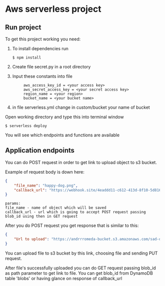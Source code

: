 # Aws serverless project

## Run project
To get this project working you need:

1. To install dependencies run

    `$ npm install` 
2. Create file secret.py in a root directory
3. Input these constants into file
    
            aws_access_key_id = <your access key>
            aws_secret_access_key = <your secret access key>
            region_name = <your region>
            bucket_name = <your bucket name>
    
4. in file serverless.yml change in custom/bucket your name of bucket

   
Open working directory and type this into terminal window
```
$ serverless deploy
```
You will see which endpoints and functions are available
## Application endpoints

You can do POST request in order to get link to upload object to s3 bucket.

Example of request body is down here:

```json
{
    "file_name": "happy-dog.png",
    "callback_url": "https://webhook.site/4eaddd11-c612-413d-8f10-5d8168dec959"
}
```

```
params:
file_name - name of object which will be saved
callback_url - url which is going to accept POST request passing blob_id using then in GET request 
```

After you do POST request you get response that is similar to this:
```json
{
    "Url to upload": "https://andrrromeda-bucket.s3.amazonaws.com/sad-dog.png?X-Amz-Algorithm=AWS4-HMAC-SHA256&X-Amz-Credential=<acces key>%2F20230130%2F<region>%2Fs3%2Faws4_request&X-Amz-Date=20230130T194526Z&X-Amz-Expires=3600&X-Amz-SignedHeaders=host&X-Amz-Signature=901d153158c21d531d7fd67a8a2cd89faa584bd3675cd5e5f9b7cd72c339368c"
}
```

You can upload file to s3 bucket by this link, choosing file and sending PUT request.

After file's successfully uploaded you can do GET request passing blob_id as path parameter to get link to file.
You can get blob_id from DynamoDB table 'blobs' or having glance on response of callback_url
